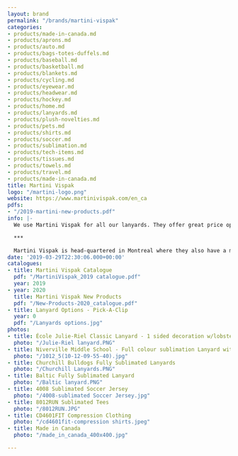 ```yaml
---
layout: brand
permalink: "/brands/martini-vispak"
categories:
- products/made-in-canada.md
- products/aprons.md
- products/auto.md
- products/bags-totes-duffels.md
- products/baseball.md
- products/basketball.md
- products/blankets.md
- products/cycling.md
- products/eyewear.md
- products/headwear.md
- products/hockey.md
- products/home.md
- products/lanyards.md
- products/plush-novelties.md
- products/pets.md
- products/shirts.md
- products/soccer.md
- products/sublimation.md
- products/tech-items.md
- products/tissues.md
- products/towels.md
- products/travel.md
- products/made-in-canada.md
title: Martini Vispak
logo: "/martini-logo.png"
website: https://www.martinivispak.com/en_ca
pdfs:
- "/2019-martini-new-products.pdf"
info: |-
  We use Martini Vispak for all our lanyards. They offer great price options and high quality product. They do a lot more than just lanyards, great supplier.

  ***

  Martini Vispak is head-quartered in Montreal where they also have a manufacturing facility.  Most products are made in Canada handcrafted from scratch, per order. They also give customers the option to have their order manufactured in Hong Kong, China and South Korea in order to stay competitively. Their overseas products are manufactured making sure that GMP and social and environmental standard practices are met.
date: '2019-03-29T22:30:06.000+00:00'
catalogues:
- title: Martini Vispak Catalogue
  pdf: "/MartiniVispak_2019 catalogue.pdf"
  year: 2019
- year: 2020
  title: Martini Vispak New Products
  pdf: "/New-Products-2020_catalogue.pdf"
- title: Lanyard Options - Pick-A-Clip
  year: 0
  pdf: "/Lanyards options.jpg"
photos:
- title: École Julie-Riel Classic Lanyard - 1 sided decoration w/lobster clip
  photo: "/Julie-Riel lanyard.PNG"
- title: Niverville Middle School - Full colour sublimation Lanyard with breakaway
  photo: "/1012_5(10-12-09-55-40).jpg"
- title: Churchill Bulldogs Fully Sublimated Lanyards
  photo: "/Churchill Lanyards.PNG"
- title: Baltic Fully Sublimated Lanyard
  photo: "/Baltic lanyard.PNG"
- title: 4008 Sublimated Soccer Jersey
  photo: "/4008-sublimated Soccer Jersey.jpg"
- title: 8012RUN Sublimated Tees
  photo: "/8012RUN.JPG"
- title: CD4601FIT Compression Clothing
  photo: "/cd4601fit-compression shirts.jpeg"
- title: Made in Canada
  photo: "/made_in_canada_400x400.jpg"

---
```

